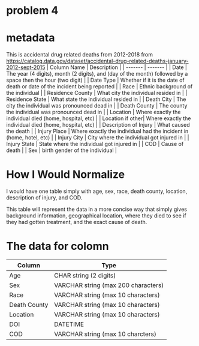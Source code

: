 # problem 4
# metadata
This is accidental drug related deaths from 2012-2018 from https://catalog.data.gov/dataset/accidental-drug-related-deaths-january-2012-sept-2015
| Column Name | Description |
| ------- | ------- |
| Date	| The year (4 digits), month (2 digits), and (day of the month) followed by a space then the hour (two digit) |
| Date Type |	Whether if it is the date of death or date of the incident being reported |
| Race	| Ethnic background of the individual |
| Residence County	| What city the individual resided in |
| Residence State	| What state the individual resided in  |
| Death City	|  The city the individual was pronounced dead in |
| Death County | The county the individual was pronounced dead in |	
| Location	| Where exactly the individual died (home, hospital, etc) |
| Location if other| Where exactly the individual died (home, hospital, etc) |
| Description of Injury | What caused the death |
| Injury Place | Where exactly the individual had the incident in (home, hotel, etc) |
| Injury City | City where the individual got injured in |
 | Injury State | State where the individual got injured in |
 | COD | Cause of death |
 | Sex | birth gender of the individual |
 
# How I Would Normalize
 I would have one table simply with age, sex, race, death county, location, description of injury, and COD.
 
 This table will represent the data in a more concise way that simply gives background information, geographical location, where they died to see if they had gotten treatment, and the exact cause of death.
 
 # The data for colomn
 Column | Type
--- | ---
Age | CHAR string (2 digits)
Sex | VARCHAR string (max 200 characters)
Race | VARCHAR string (max 10 characters)
Death County| VARCHAR string (max 10 characters)
Location | VARCHAR string (max 10 characters)
DOI | DATETIME 
COD | VARCHAR string (max 10 charcters)
